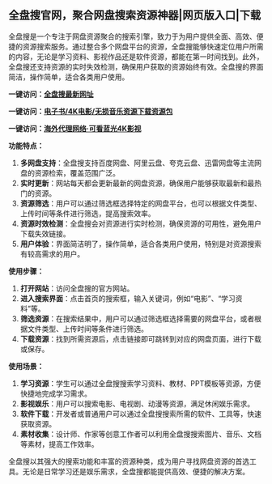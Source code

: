 <h2>全盘搜官网，聚合网盘搜索资源神器|网页版入口|下载</h2>
<p>全盘搜是一个专注于网盘资源聚合的搜索引擎，致力于为用户提供全面、高效、便捷的资源搜索服务。通过整合多个网盘平台的资源，全盘搜能够快速定位用户所需的内容，无论是学习资料、影视作品还是软件资源，都能在第一时间找到。此外，全盘搜还支持资源的实时失效检测，确保用户获取的资源始终有效。全盘搜的界面简洁，操作简单，适合各类用户使用。</p>
<p><strong>一键访问：</strong><a href="https://www.imi123.cn/sites/1636.html
" target="_blank"><strong>全盘搜最新网址</strong></a></p>
<p><strong>一键访问：</strong><a href="https://wangpanziyuan.pages.dev/" target="_blank"><strong>电子书/4K电影/无损音乐资源下载资源包</strong></a></p>
<p><strong>一键访问：</strong><a href="http://ip.harmonylink.net/share/e82025" target="_blank"><strong>海外代理网络·可看蓝光4K影视</strong></a></p>
<p><strong>功能特点：</strong></p>
<ol>
  <li><strong>多网盘支持</strong>：全盘搜支持百度网盘、阿里云盘、夸克云盘、迅雷网盘等主流网盘的资源检索，覆盖范围广泛。</li>
  <li><strong>实时更新</strong>：网站每天都会更新最新的网盘资源，确保用户能够获取最新和最热门的资源。</li>
  <li><strong>资源筛选</strong>：用户可以通过筛选框选择特定的网盘平台，也可以根据文件类型、上传时间等条件进行筛选，提高搜索效率。</li>
  <li><strong>资源时效检测</strong>：全盘搜会对资源进行实时检测，确保资源的可用性，避免用户下载失效链接。</li>
  <li><strong>用户体验</strong>：界面简洁明了，操作简单，适合各类用户使用，特别是对资源搜索有较高需求的用户。</li>
</ol>
<p><strong>使用步骤：</strong></p>
<ol>
  <li><strong>打开网站</strong>：访问全盘搜的官方网站。</li>
  <li><strong>进入搜索界面</strong>：点击首页的搜索框，输入关键词，例如“电影”、“学习资料”等。</li>
  <li><strong>筛选资源</strong>：在搜索结果中，用户可以通过筛选框选择需要的网盘平台，或者根据文件类型、上传时间等条件进行筛选。</li>
  <li><strong>下载资源</strong>：找到所需资源后，点击链接即可跳转到对应的网盘页面，进行下载或保存。</li>
</ol>
<p><strong>使用场景：</strong></p>
<ol>
  <li><strong>学习资源</strong>：学生可以通过全盘搜搜索学习资料、教材、PPT模板等资源，方便快捷地完成学习需求。</li>
  <li><strong>影视娱乐</strong>：用户可以搜索电影、电视剧、动漫等资源，满足休闲娱乐需求。</li>
  <li><strong>软件下载</strong>：开发者或普通用户可以通过全盘搜搜索所需的软件、工具等，快速获取资源。</li>
  <li><strong>素材收集</strong>：设计师、作家等创意工作者可以利用全盘搜搜索图片、音乐、文档等素材，提高工作效率。</li>
</ol>
<p>全盘搜以其强大的搜索功能和丰富的资源种类，成为用户寻找网盘资源的首选工具。无论是日常学习还是娱乐需求，全盘搜都能提供高效、便捷的解决方案。</p>
